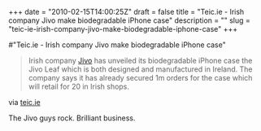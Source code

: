 +++
date = "2010-02-15T14:00:25Z"
draft = false
title = "Teic.ie - Irish company Jivo make biodegradable iPhone case"
description = ""
slug = "teic-ie-irish-company-jivo-make-biodegradable-iphone-case"
+++

#"Teic.ie - Irish company Jivo make biodegradable iPhone case"


 <div class="posterous_bookmarklet_entry">
 <blockquote class="posterous_long_quote">Irish company <a href="http://www.jivotechnology.com/" target="_blank">Jivo</a> has unveiled its biodegradable iPhone case the Jivo Leaf which is both designed and manufactured in Ireland. The company says it has already secured 1m orders for the case which will retail for 20 in Irish shops.</blockquote>

<div class="posterous_quote_citation">via <a href="http://www.teic.ie/2010/02/irish-company-make-biodegradable-iphone-case/">teic.ie</a></div>
 <p>The Jivo guys rock. Brilliant business.</p></div>
 